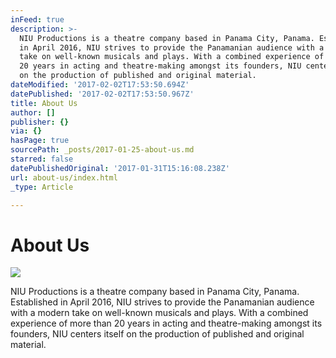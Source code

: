 ```yaml
---
inFeed: true
description: >-
  NIU Productions is a theatre company based in Panama City, Panama. Established
  in April 2016, NIU strives to provide the Panamanian audience with a modern
  take on well-known musicals and plays. With a combined experience of more than
  20 years in acting and theatre-making amongst its founders, NIU centers itself
  on the production of published and original material.
dateModified: '2017-02-02T17:53:50.694Z'
datePublished: '2017-02-02T17:53:50.967Z'
title: About Us
author: []
publisher: {}
via: {}
hasPage: true
sourcePath: _posts/2017-01-25-about-us.md
starred: false
datePublishedOriginal: '2017-01-31T15:16:08.238Z'
url: about-us/index.html
_type: Article

---
```

# About Us
![](https://imgflo.herokuapp.com/graph/2b2431f8e7ba7b0/6b341540cf3b4c64caf20fdaf8888144/croprotate.png?cropheight=571&cropwidth=585&degrees=0&input=https%3A%2F%2Fthe-grid-user-content.s3-us-west-2.amazonaws.com%2Fe2a9b8cd-5a0d-4ab1-b1ae-0d17a5b01e9b.png&x=4&y=0)

NIU Productions is a theatre company based in Panama City, Panama. Established in April 2016, NIU strives to provide the Panamanian audience with a modern take on well-known musicals and plays. With a combined experience of more than 20 years in acting and theatre-making amongst its founders, NIU centers itself on the production of published and original material.